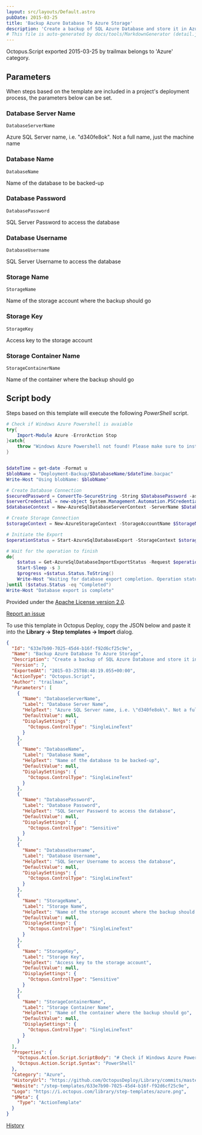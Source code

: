 ```yaml
---
layout: src/layouts/Default.astro
pubDate: 2015-03-25
title: 'Backup Azure Database To Azure Storage'
description: 'Create a backup of SQL Azure Database and store it in Azure Blob Storage. Requires Azure PowerShell to be installed on Tentacle machine.'
# This file is auto-generated by docs/tools/MarkdownGenerator (detail.js)
---
```


Octopus.Script exported 2015-03-25 by trailmax belongs to 'Azure' category.

## Parameters

When steps based on the template are included in a project's deployment process, the parameters below can be set.


<div class="param">

### Database Server Name

`DatabaseServerName`

Azure SQL Server name, i.e. "d340fe8ok". Not a full name, just the machine name

</div>
        
<div class="param">

### Database Name

`DatabaseName`

Name of the database to be backed-up

</div>
        
<div class="param">

### Database Password

`DatabasePassword`

SQL Server Password to access the database

</div>
        
<div class="param">

### Database Username

`DatabaseUsername`

SQL Server Username to access the database

</div>
        
<div class="param">

### Storage Name

`StorageName`

Name of the storage account where the backup should go

</div>
        
<div class="param">

### Storage Key

`StorageKey`

Access key to the storage account

</div>
        
<div class="param">

### Storage Container Name

`StorageContainerName`

Name of the container where the backup should go

</div>
        

## Script body

Steps based on this template will execute the following *PowerShell* script.

```PowerShell
# Check if Windows Azure Powershell is avaiable 
try{ 
    Import-Module Azure -ErrorAction Stop
}catch{
    throw "Windows Azure Powershell not found! Please make sure to install them from http://www.windowsazure.com/en-us/downloads/#cmd-line-tools" 
}


$dateTime = get-date -Format u
$blobName = "Deployment-Backup/$DatabaseName/$dateTime.bacpac"
Write-Host "Using blobName: $blobName"

# Create Database Connection
$securedPassword = ConvertTo-SecureString -String $DatabasePassword -asPlainText -Force
$serverCredential = new-object System.Management.Automation.PSCredential($DatabaseUsername, $securedPassword) 
$databaseContext = New-AzureSqlDatabaseServerContext -ServerName $DatabaseServerName -Credential $serverCredential

# Create Storage Connection
$storageContext = New-AzureStorageContext -StorageAccountName $StorageName -StorageAccountKey $StorageKey

# Initiate the Export
$operationStatus = Start-AzureSqlDatabaseExport -StorageContext $storageContext -SqlConnectionContext $databaseContext -BlobName $blobName -DatabaseName $DatabaseName -StorageContainerName $StorageContainerName

# Wait for the operation to finish
do{
    $status = Get-AzureSqlDatabaseImportExportStatus -Request $operationStatus    
    Start-Sleep -s 3
    $progress =$status.Status.ToString()
    Write-Host "Waiting for database export completion. Operation status: $progress" 
}until ($status.Status -eq "Completed")
Write-Host "Database export is complete"
```

Provided under the [Apache License version 2.0](https://github.com/OctopusDeploy/Library/blob/master/LICENSE.txt).

[Report an issue](https://github.com/OctopusDeploy/Library/issues/new?assignees=&labels=&projects=&template=bug-report.yml&title=Issue%20with%20Backup%20Azure%20Database%20To%20Azure%20Storage&step-template=Backup%20Azure%20Database%20To%20Azure%20Storage)

<div class="get-json">

To use this template in Octopus Deploy, copy the JSON below and paste it into the **Library → Step templates → Import** dialog.

```json
{
  "Id": "633e7b90-7025-45d4-b16f-f92d6cf25c9e",
  "Name": "Backup Azure Database To Azure Storage",
  "Description": "Create a backup of SQL Azure Database and store it in Azure Blob Storage. Requires Azure PowerShell to be installed on Tentacle machine.",
  "Version": 7,
  "ExportedAt": "2015-03-25T08:48:19.055+00:00",
  "ActionType": "Octopus.Script",
  "Author": "trailmax",
  "Parameters": [
    {
      "Name": "DatabaseServerName",
      "Label": "Database Server Name",
      "HelpText": "Azure SQL Server name, i.e. \"d340fe8ok\". Not a full name, just the machine name",
      "DefaultValue": null,
      "DisplaySettings": {
        "Octopus.ControlType": "SingleLineText"
      }
    },
    {
      "Name": "DatabaseName",
      "Label": "Database Name",
      "HelpText": "Name of the database to be backed-up",
      "DefaultValue": null,
      "DisplaySettings": {
        "Octopus.ControlType": "SingleLineText"
      }
    },
    {
      "Name": "DatabasePassword",
      "Label": "Database Password",
      "HelpText": "SQL Server Password to access the database",
      "DefaultValue": null,
      "DisplaySettings": {
        "Octopus.ControlType": "Sensitive"
      }
    },
    {
      "Name": "DatabaseUsername",
      "Label": "Database Username",
      "HelpText": "SQL Server Username to access the database",
      "DefaultValue": null,
      "DisplaySettings": {
        "Octopus.ControlType": "SingleLineText"
      }
    },
    {
      "Name": "StorageName",
      "Label": "Storage Name",
      "HelpText": "Name of the storage account where the backup should go",
      "DefaultValue": null,
      "DisplaySettings": {
        "Octopus.ControlType": "SingleLineText"
      }
    },
    {
      "Name": "StorageKey",
      "Label": "Storage Key",
      "HelpText": "Access key to the storage account",
      "DefaultValue": null,
      "DisplaySettings": {
        "Octopus.ControlType": "Sensitive"
      }
    },
    {
      "Name": "StorageContainerName",
      "Label": "Storage Container Name",
      "HelpText": "Name of the container where the backup should go",
      "DefaultValue": null,
      "DisplaySettings": {
        "Octopus.ControlType": "SingleLineText"
      }
    }
  ],
  "Properties": {
    "Octopus.Action.Script.ScriptBody": "# Check if Windows Azure Powershell is avaiable \ntry{ \n    Import-Module Azure -ErrorAction Stop\n}catch{\n    throw \"Windows Azure Powershell not found! Please make sure to install them from http://www.windowsazure.com/en-us/downloads/#cmd-line-tools\" \n}\n\n\n$dateTime = get-date -Format u\n$blobName = \"Deployment-Backup/$DatabaseName/$dateTime.bacpac\"\nWrite-Host \"Using blobName: $blobName\"\n\n# Create Database Connection\n$securedPassword = ConvertTo-SecureString -String $DatabasePassword -asPlainText -Force\n$serverCredential = new-object System.Management.Automation.PSCredential($DatabaseUsername, $securedPassword) \n$databaseContext = New-AzureSqlDatabaseServerContext -ServerName $DatabaseServerName -Credential $serverCredential\n\n# Create Storage Connection\n$storageContext = New-AzureStorageContext -StorageAccountName $StorageName -StorageAccountKey $StorageKey\n\n# Initiate the Export\n$operationStatus = Start-AzureSqlDatabaseExport -StorageContext $storageContext -SqlConnectionContext $databaseContext -BlobName $blobName -DatabaseName $DatabaseName -StorageContainerName $StorageContainerName\n\n# Wait for the operation to finish\ndo{\n    $status = Get-AzureSqlDatabaseImportExportStatus -Request $operationStatus    \n    Start-Sleep -s 3\n    $progress =$status.Status.ToString()\n    Write-Host \"Waiting for database export completion. Operation status: $progress\" \n}until ($status.Status -eq \"Completed\")\nWrite-Host \"Database export is complete\"",
    "Octopus.Action.Script.Syntax": "PowerShell"
  },
  "Category": "Azure",
  "HistoryUrl": "https://github.com/OctopusDeploy/Library/commits/master/step-templates//opt/buildagent/work/75443764cd38076d/step-templates/backup-azure-database-to-azure-storage.json",
  "Website": "/step-templates/633e7b90-7025-45d4-b16f-f92d6cf25c9e",
  "Logo": "https://i.octopus.com/library/step-templates/azure.png",
  "$Meta": {
    "Type": "ActionTemplate"
  }
}
```

[History](https://github.com/OctopusDeploy/Library/commits/master/step-templates/https://github.com/OctopusDeploy/Library/commits/master/step-templates//opt/buildagent/work/75443764cd38076d/step-templates/backup-azure-database-to-azure-storage.json)

</div>

